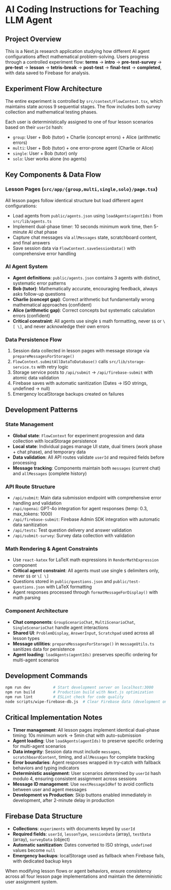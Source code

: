 # AI Coding Instructions for Teaching LLM Agent

## Project Overview
This is a Next.js research application studying how different AI agent configurations affect mathematical problem-solving. Users progress through a controlled experiment flow: **terms** → **intro** → **pre-test-survey** → **pre-test** → **lesson** → **tetris-break** → **post-test** → **final-test** → **completed**, with data saved to Firebase for analysis.

## Experiment Flow Architecture
The entire experiment is controlled by `src/context/FlowContext.tsx`, which maintains state across 9 sequential stages. The flow includes both survey collection and mathematical testing phases.

Each user is deterministically assigned to one of four lesson scenarios based on their `userId` hash:
- `group`: User + Bob (tutor) + Charlie (concept errors) + Alice (arithmetic errors)  
- `multi`: User + Bob (tutor) + one error-prone agent (Charlie or Alice)
- `single`: User + Bob (tutor) only
- `solo`: User works alone (no agents)

## Key Components & Data Flow

### Lesson Pages (`src/app/{group,multi,single,solo}/page.tsx`)
All lesson pages follow identical structure but load different agent configurations:
- Load agents from `public/agents.json` using `loadAgents(agentIds)` from `src/lib/agents.ts`
- Implement dual-phase timer: 10 seconds minimum work time, then 5-minute AI chat phase
- Capture chat messages via `allMessages` state, scratchboard content, and final answers
- Save session data via `FlowContext.saveSessionData()` with comprehensive error handling

### AI Agent System
- **Agent definitions**: `public/agents.json` contains 3 agents with distinct, systematic error patterns
- **Bob (tutor)**: Mathematically accurate, encouraging feedback, always asks follow-up questions
- **Charlie (concept gap)**: Correct arithmetic but fundamentally wrong mathematical approaches (confident)
- **Alice (arithmetic gap)**: Correct concepts but systematic calculation errors (confident)
- **Critical constraint**: All agents use single `$` math formatting, never `$$` or `\[ \]`, and never acknowledge their own errors

### Data Persistence Flow
1. Session data collected in lesson pages with message storage via `prepareMessagesForStorage()`
2. `FlowContext.submitAllDataToDatabase()` calls `src/lib/storage-service.ts` with retry logic
3. Storage service posts to `/api/submit` → `/api/firebase-submit` with atomic data validation
4. Firebase saves with automatic sanitization (Dates → ISO strings, undefined → null)
5. Emergency localStorage backups created on failures

## Development Patterns

### State Management
- **Global state**: `FlowContext` for experiment progression and data collection with localStorage persistence
- **Local state**: Individual pages manage UI state, dual timers (work phase + chat phase), and temporary data
- **Data validation**: All API routes validate `userId` and required fields before processing
- **Message tracking**: Components maintain both `messages` (current chat) and `allMessages` (complete history)

### API Route Structure
- `/api/submit`: Main data submission endpoint with comprehensive error handling and validation
- `/api/openai`: GPT-4o integration for agent responses (temp: 0.3, max_tokens: 1000)
- `/api/firebase-submit`: Firebase Admin SDK integration with automatic data sanitization
- `/api/tests`: Test question delivery and answer validation
- `/api/submit-survey`: Survey data collection with validation

### Math Rendering & Agent Constraints
- Use `react-katex` for LaTeX math expressions in `RenderMathExpression` component
- **Critical agent constraint**: All agents must use single `$` delimiters only, never `$$` or `\[ \]`
- Questions stored in `public/questions.json` and `public/test-questions.json` with LaTeX formatting
- Agent responses processed through `formatMessageForDisplay()` with math parsing

### Component Architecture
- **Chat components**: `GroupScenarioChat`, `MultiScenarioChat`, `SingleScenarioChat` handle agent interactions
- **Shared UI**: `ProblemDisplay`, `AnswerInput`, `Scratchpad` used across all lesson types
- **Message utilities**: `prepareMessagesForStorage()` in `messageUtils.ts` sanitizes data for persistence
- **Agent loading**: `loadAgents(agentIds)` preserves specific ordering for multi-agent scenarios

## Development Commands
```bash
npm run dev          # Start development server on localhost:3000
npm run build        # Production build with Next.js optimization
npm run lint         # ESLint check for code quality
node scripts/wipe-firebase-db.js  # Clear Firebase data (development only)
```

## Critical Implementation Notes
- **Timer management**: All lesson pages implement identical dual-phase timing: 10s minimum work → 5min chat with auto-submission
- **Agent loading**: Use `loadAgents(agentIds)` to preserve specific ordering for multi-agent scenarios
- **Data integrity**: Session data must include `messages`, `scratchboardContent`, timing, and `allMessages` for complete tracking
- **Error boundaries**: Agent responses wrapped in try-catch with fallback behaviors and typing indicators
- **Deterministic assignment**: User scenarios determined by `userId` hash modulo 4, ensuring consistent assignment across sessions
- **Message ID management**: Use `nextMessageIdRef` to avoid conflicts between user and agent messages
- **Development vs Production**: Skip buttons enabled immediately in development, after 2-minute delay in production

## Firebase Data Structure
- **Collections**: `experiments` with documents keyed by `userId`
- **Required fields**: `userId`, `lessonType`, `sessionData` (array), `testData` (array), `surveyData` (object)
- **Automatic sanitization**: Dates converted to ISO strings, `undefined` values become `null`
- **Emergency backups**: localStorage used as fallback when Firebase fails, with dedicated backup keys

When modifying lesson flows or agent behaviors, ensure consistency across all four lesson page implementations and maintain the deterministic user assignment system.
